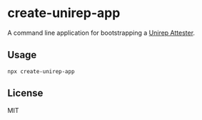 # create-unirep-app

A command line application for bootstrapping a [Unirep Attester](https://developer.unirep.io/docs/protocol/users-and-attesters#attester-).

## Usage

`npx create-unirep-app`

## License

MIT
